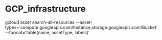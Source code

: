 # GCP_infrastructure


gcloud asset search-all-resources --asset-types='compute.googleapis.com/Instance,storage.googleapis.com/Bucket' --format='table(name, assetType, labels)'
